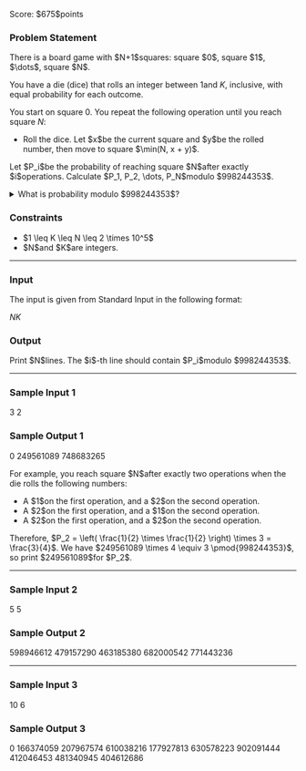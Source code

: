 
<div>

<span>

<span>

<p>
Score: $675$points
</p>

<div>

<section>

### **Problem Statement**

<p>
There is a board game with $N+1$squares: square $0$, square $1$, $\dots$, square $N$.

You have a die (dice) that rolls an integer between $1$and $K$, inclusive, with equal probability for each outcome.

You start on square $0$. You repeat the following operation until you reach square $N$:
</p>

<ul>

<li>
Roll the dice. Let $x$be the current square and $y$be the rolled number, then move to square $\min(N, x + y)$.
</li>

</ul>

<p>
Let $P_i$be the probability of reaching square $N$after exactly $i$operations. Calculate $P_1, P_2, \dots, P_N$modulo $998244353$.
</p>

<details>

<summary>
What is probability modulo $998244353$?
</summary>
It can be proved that the sought probabilities will always be rational numbers.  
Under the constraints of this problem, it can also be proved that when expressing the values as $\frac{P}{Q}$using two coprime integers $P$and $Q$, there is exactly one integer $R$satisfying $R \times Q \equiv P\pmod{998244353}$and $0 \leq R < 998244353$. Find this $R$.

</details>

</section>

</div>

<div>

<section>

### **Constraints**

<ul>

<li>
$1 \leq K \leq N \leq 2 \times 10^5$
</li>

<li>
$N$and $K$are integers.
</li>

</ul>

</section>

</div>

---

<div>

<div>

<section>

### **Input**

<p>
The input is given from Standard Input in the following format:
</p>

<div>

$N$$K$
</div>

</section>

</div>

<div>

<section>

### **Output**

<p>
Print $N$lines. The $i$-th line should contain $P_i$modulo $998244353$.
</p>

</section>

</div>

</div>

---

<div>

<section>

### **Sample Input 1**

<div>

3 2

</div>

</section>

</div>

<div>

<section>

### **Sample Output 1**

<div>

0
249561089
748683265

</div>

<p>
For example, you reach square $N$after exactly two operations when the die rolls the following numbers:
</p>

<ul>

<li>
A $1$on the first operation, and a $2$on the second operation.
</li>

<li>
A $2$on the first operation, and a $1$on the second operation.
</li>

<li>
A $2$on the first operation, and a $2$on the second operation.
</li>

</ul>

<p>
Therefore, $P_2 = \left( \frac{1}{2} \times \frac{1}{2} \right) \times 3 = \frac{3}{4}$. We have $249561089 \times 4 \equiv 3 \pmod{998244353}$, so print $249561089$for $P_2$.
</p>

</section>

</div>

---

<div>

<section>

### **Sample Input 2**

<div>

5 5

</div>

</section>

</div>

<div>

<section>

### **Sample Output 2**

<div>

598946612
479157290
463185380
682000542
771443236

</div>

</section>

</div>

---

<div>

<section>

### **Sample Input 3**

<div>

10 6

</div>

</section>

</div>

<div>

<section>

### **Sample Output 3**

<div>

0
166374059
207967574
610038216
177927813
630578223
902091444
412046453
481340945
404612686

</div>

</section>

</div>

</span>

</span>

</div>
